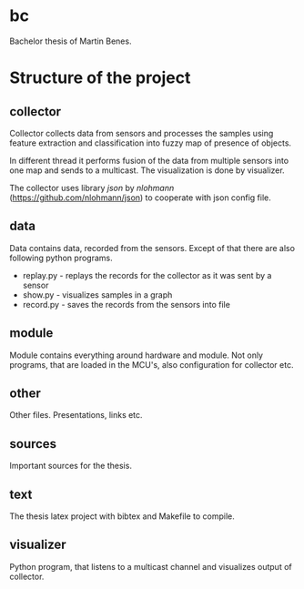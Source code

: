 # bc

Bachelor thesis of Martin Benes.

# Structure of the project #

## collector ##
Collector collects data from sensors and processes the samples using feature extraction and classification into
fuzzy map of presence of objects.

In different thread it performs fusion of the data from multiple sensors into one map and sends to a multicast.
The visualization is done by visualizer.

The collector uses library *json* by *nlohmann* (https://github.com/nlohmann/json) to cooperate with json config file.

## data ##
Data contains data, recorded from the sensors. Except of that there are also following python programs.

* replay.py - replays the records for the collector as it was sent by a sensor
* show.py - visualizes samples in a graph
* record.py - saves the records from the sensors into file

## module ##
Module contains everything around hardware and module. Not only programs, that are loaded in the MCU's,
also configuration for collector etc.

## other ##
Other files. Presentations, links etc.

## sources ##
Important sources for the thesis.

## text ##
The thesis latex project with bibtex and Makefile to compile.

## visualizer ##
Python program, that listens to a multicast channel and visualizes output of collector.


